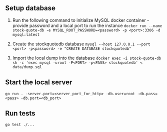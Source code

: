 ## Setup database
1. Run the following command to initialize MySQL docker container - provide password and a local port to run the instance
`docker run --name stock-quote-db -e MYSQL_ROOT_PASSWORD=<password> -p <port>:3306 -d mysql:latest`

2. Create the stockquotedb database
`mysql --host 127.0.0.1 --port <port> -p<password> -e "CREATE DATABASE stockquotedb"`
3. Import the local dump into the database
`docker exec -i stock-quote-db sh -c 'exec mysql -uroot -P<PORT> -p<PASS> stockquotedb' < data/dump.sql`

## Start the local server
`go run . -server.port=<server_port_for_http> -db.user=root -db.pass=<pass> -db.port=<db_port>`


## Run tests
```go test ./...```

